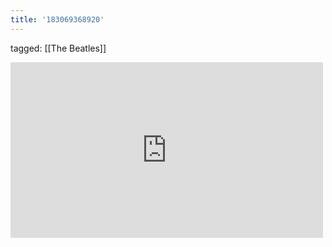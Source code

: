 ```yaml
---
title: '183069368920'
---
```

tagged: [[The Beatles]]
<iframe allow="accelerometer; autoplay; clipboard-write; encrypted-media; gyroscope; picture-in-picture" allowfullscreen="" frameborder="0" height="281" id="youtube_iframe" src="https://www.youtube.com/embed/HtUH9z_Oey8?feature=oembed&amp;enablejsapi=1&amp;origin=https://safe.txmblr.com&amp;wmode=opaque" width="500"></iframe>